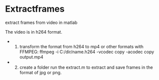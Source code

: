 # Extractframes
extract frames from video in matlab

The video is in h264 format. 
* 1. transform the format from h264 to mp4 or other formats with FFMPEG:
    ffmpeg -i C:/dir/name.h264 -vcodec copy -acodec copy output.mp4
* 2. create a folder
   run the extract.m to extract and save frames in the format of jpg or png.
